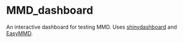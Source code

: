 # MMD_dashboard
An interactive dashboard for testing MMD. Uses [shinydashboard](https://rstudio.github.io/shinydashboard/) and [EasyMMD](https://github.com/AnthonyEbert/EasyMMD).
